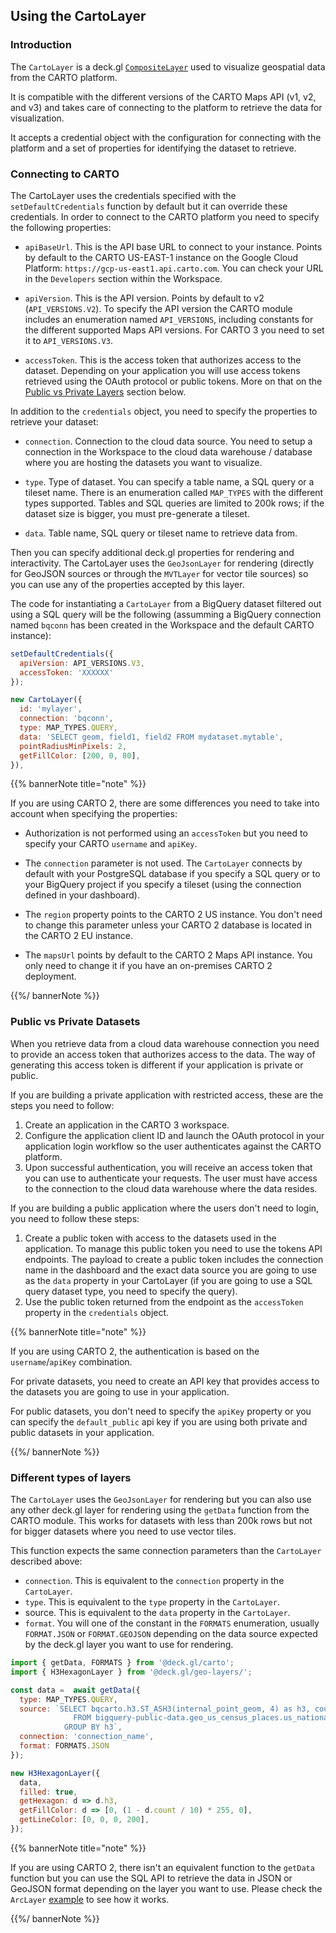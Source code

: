 ## Using the CartoLayer

### Introduction

The `CartoLayer` is a deck.gl [`CompositeLayer`](https://deck.gl/docs/api-reference/core/composite-layer) used to visualize geospatial data from the CARTO platform.

It is compatible with the different versions of the CARTO Maps API (v1, v2, and v3) and takes care of connecting to the platform to retrieve the data for visualization.

It accepts a credential object with the configuration for connecting with the platform and a set of properties for identifying the dataset to retrieve.

### Connecting to CARTO

The CartoLayer uses the credentials specified with the `setDefaultCredentials` function by default but it can override these credentials. In order to connect to the CARTO platform you need to specify the following properties:

- `apiBaseUrl`. This is the API base URL to connect to your instance. Points by default to the CARTO US-EAST-1 instance on the Google Cloud Platform: `https://gcp-us-east1.api.carto.com`. You can check your URL in the `Developers` section within the Workspace.
  
- `apiVersion`. This is the API version. Points by default to v2 (`API_VERSIONS.V2`). To specify the API version the CARTO module includes an enumeration named `API_VERSIONS`, including constants for the different supported Maps API versions. For CARTO 3 you need to set it to `API_VERSIONS.V3`.
   
- `accessToken`. This is the access token that authorizes access to the dataset. Depending on your application you will use access tokens retrieved using the OAuth protocol or public tokens. More on that on the [Public vs Private Layers](#public-vs-private-layers) section below. 

In addition to the `credentials` object, you need to specify the properties to retrieve your dataset:

- `connection`. Connection to the cloud data source. You need to setup a connection in the Workspace to the cloud data warehouse / database where you are hosting the datasets you want to visualize. 

- `type`. Type of dataset. You can specify a table name, a SQL query or a tileset name. There is an enumeration called `MAP_TYPES` with the different types supported. Tables and SQL queries are limited to 200k rows; if the dataset size is bigger, you must pre-generate a tileset.

- `data`. Table name, SQL query or tileset name to retrieve data from. 

Then you can specify additional deck.gl properties for rendering and interactivity. The CartoLayer uses the `GeoJsonLayer` for rendering (directly for GeoJSON sources or through the `MVTLayer` for vector tile sources) so you can use any of the properties accepted by this layer.

The code for instantiating a `CartoLayer` from a BigQuery dataset filtered out using a SQL query will be the following (assumming a BigQuery connection named `bqconn` has been created in the Workspace and the default CARTO instance):

```javascript
setDefaultCredentials({
  apiVersion: API_VERSIONS.V3,
  accessToken: 'XXXXXX'
});

new CartoLayer({
  id: 'mylayer',
  connection: 'bqconn',
  type: MAP_TYPES.QUERY,
  data: 'SELECT geom, field1, field2 FROM mydataset.mytable',
  pointRadiusMinPixels: 2,
  getFillColor: [200, 0, 80],
}),
```

{{% bannerNote title="note" %}}

If you are using CARTO 2, there are some differences you need to take into account when specifying the properties:

- Authorization is not performed using an `accessToken` but you need to specify your CARTO `username` and `apiKey`.

- The `connection` parameter is not used. The `CartoLayer` connects by default with your PostgreSQL database if you specify a SQL query or to your BigQuery project if you specify a tileset (using the connection defined in your dashboard).

- The `region` property points to the CARTO 2 US instance. You don't need to change this parameter unless your CARTO 2 database is located in the CARTO 2 EU instance.

- The `mapsUrl` points by default to the CARTO 2 Maps API instance. You only need to change it if you have an on-premises CARTO 2 deployment.

{{%/ bannerNote %}}

### Public vs Private Datasets

When you retrieve data from a cloud data warehouse connection you need to provide an access token that authorizes access to the data. The way of generating this access token is different if your application is private or public.

If you are building a private application with restricted access, these are the steps you need to follow:

1. Create an application in the CARTO 3 workspace. 
2. Configure the application client ID and launch the OAuth protocol in your application login workflow so the user authenticates against the CARTO platform. 
3. Upon successful authentication, you will receive an access token that you can use to authenticate your requests. The user must have access to the connection to the cloud data warehouse where the data resides.

If you are building a public application where the users don't need to login, you need to follow these steps:

1. Create a public token with access to the datasets used in the application. To manage this public token you need to use the tokens API endpoints. The payload to create a public token includes the connection name in the dashboard and the exact data source you are going to use as the `data` property in your CartoLayer (if you are going to use a SQL query dataset type, you need to specify the query).
2. Use the public token returned from the endpoint as the `accessToken` property in the `credentials` object.

{{% bannerNote title="note" %}}

If you are using CARTO 2, the authentication is based on the `username`/`apiKey` combination. 

For private datasets, you need to create an API key that provides access to the datasets you are going to use in your application.

For public datasets, you don't need to specify the `apiKey` property or you can specify the `default_public` api key if you are using both private and public datasets in your application.

{{%/ bannerNote %}}

### Different types of layers

The `CartoLayer` uses the `GeoJsonLayer` for rendering but you can also use any other deck.gl layer for rendering using the `getData` function from the CARTO module. This works for datasets with less than 200k rows but not for bigger datasets where you need to use vector tiles.

This function expects the same connection parameters than the `CartoLayer` described above:

- `connection`. This is equivalent to the `connection` property in the `CartoLayer`.
- `type`. This is equivalent to the `type` property in the `CartoLayer`.
- source. This is equivalent to the `data` property in the `CartoLayer`.
- `format`. You will one of the constant in the `FORMATS` enumeration, usually `FORMAT.JSON` or `FORMAT.GEOJSON` depending on the data source expected by the deck.gl layer you want to use for rendering.

```javascript
import { getData, FORMATS } from '@deck.gl/carto';
import { H3HexagonLayer } from '@deck.gl/geo-layers/';

const data =  await getData({
  type: MAP_TYPES.QUERY,
  source: `SELECT bqcarto.h3.ST_ASH3(internal_point_geom, 4) as h3, count(*) as count
              FROM bigquery-public-data.geo_us_census_places.us_national_places 
            GROUP BY h3`,
  connection: 'connection_name',
  format: FORMATS.JSON
});

new H3HexagonLayer({
  data,
  filled: true,
  getHexagon: d => d.h3,
  getFillColor: d => [0, (1 - d.count / 10) * 255, 0],
  getLineColor: [0, 0, 0, 200],
});
```

{{% bannerNote title="note" %}}

If you are using CARTO 2, there isn't an equivalent function to the `getData` function but you can use the SQL API to retrieve the data in JSON or GeoJSON format depending on the layer you want to use. Please check the `ArcLayer` [example](/deck-gl/examples/advanced-examples/arc-layer) to see how it works.

{{%/ bannerNote %}}
